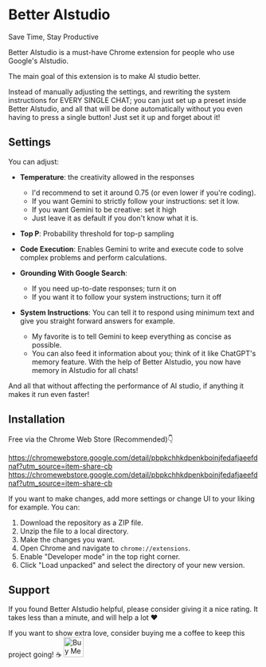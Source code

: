 # Better AIstudio

Save Time, Stay Productive

Better AIstudio is a must-have Chrome extension for people who use Google's AIstudio.

The main goal of this extension is to make AI studio better.

Instead of manually adjusting the settings, and rewriting the system instructions for EVERY SINGLE CHAT; you can just set up a preset inside Better AIstudio, and all that will be done automatically without you even having to press a single button! Just set it up and forget about it!

## Settings

You can adjust:

- **Temperature**: the creativity allowed in the responses
  - I'd recommend to set it around 0.75 (or even lower if you're coding).
  - If you want Gemini to strictly follow your instructions: set it low.
  - If you want Gemini to be creative: set it high
  - Just leave it as default if you don't know what it is.

- **Top P**: Probability threshold for top-p sampling

- **Code Execution**: Enables Gemini to write and execute code to solve complex problems and perform calculations.

- **Grounding With Google Search**: 
  - If you need up-to-date responses; turn it on
  - If you want it to follow your system instructions; turn it off

- **System Instructions**: You can tell it to respond using minimum text and give you straight forward answers for example.
  - My favorite is to tell Gemini to keep everything as concise as possible.
  - You can also feed it information about you; think of it like ChatGPT's memory feature. With the help of Better AIstudio, you now have memory in AIstudio for all chats!

And all that without affecting the performance of AI studio, if anything it makes it run even faster!

## Installation

Free via the Chrome Web Store (Recommended)👇

https://chromewebstore.google.com/detail/pbpkchhkdpenkboinjfedafjaeefdnaf?utm_source=item-share-cb
https://chromewebstore.google.com/detail/pbpkchhkdpenkboinjfedafjaeefdnaf?utm_source=item-share-cb

If you want to make changes, add more settings or change UI to your liking for example. You can:

1. Download the repository as a ZIP file.
2. Unzip the file to a local directory.
3. Make the changes you want.
3. Open Chrome and navigate to `chrome://extensions`.
4. Enable "Developer mode" in the top right corner.
5. Click "Load unpacked" and select the directory of your new version.

## Support

If you found Better AIstudio helpful, please consider giving it a nice rating. It takes less than a minute, and will help a lot ❤️

If you want to show extra love, consider buying me a coffee to keep this project going! ☕
<a href="https://buymeacoffee.com/clankert800" target="_blank"><img src="https://cdn.buymeacoffee.com/buttons/v2/default-yellow.png" alt="Buy Me A Coffee" height="40"></a>
